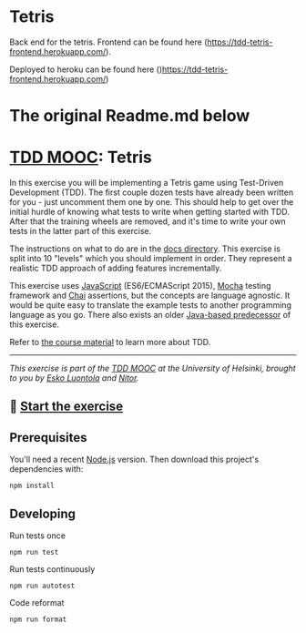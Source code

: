# Tetris

Back end for the tetris. Frontend can be found here (https://tdd-tetris-frontend.herokuapp.com/).

Deployed to heroku can be found here ()https://tdd-tetris-frontend.herokuapp.com/)

# The original Readme.md below

# [TDD MOOC](https://tdd.mooc.fi): Tetris

In this exercise you will be implementing a Tetris game using Test-Driven Development (TDD). The first couple dozen
tests have already been written for you - just uncomment them one by one. This should help to get over the initial
hurdle of knowing what tests to write when getting started with TDD. After that the training wheels are removed, and
it's time to write your own tests in the latter part of this exercise.

The instructions on what to do are in the [docs directory](docs/). This exercise is split into 10 "levels" which you
should implement in order. They represent a realistic TDD approach of adding features incrementally.

This exercise uses [JavaScript](https://developer.mozilla.org/en-US/docs/Web/JavaScript) (ES6/ECMAScript 2015),
[Mocha](https://mochajs.org/) testing framework and [Chai](https://www.chaijs.com/)
assertions, but the concepts are language agnostic. It would be quite easy to translate the example tests to another
programming language as you go. There also exists an
older [Java-based predecessor](https://github.com/luontola/tdd-tetris-tutorial) of this exercise.

Refer to [the course material](https://tdd.mooc.fi) to learn more about TDD.

---

_This exercise is part of the [TDD MOOC](https://tdd.mooc.fi) at the University of Helsinki, brought to you
by [Esko Luontola](https://twitter.com/EskoLuontola) and [Nitor](https://nitor.com/)._

## 🚀 [Start the exercise](docs/level-1.md)

## Prerequisites

You'll need a recent [Node.js](https://nodejs.org/) version. Then download this project's dependencies with:

    npm install

## Developing

Run tests once

    npm run test

Run tests continuously

    npm run autotest

Code reformat

    npm run format
